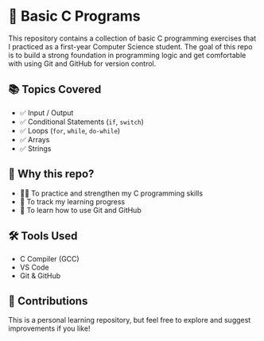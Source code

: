 # 🧠 Basic C Programs

This repository contains a collection of basic C programming exercises that I practiced as a first-year Computer Science student. The goal of this repo is to build a strong foundation in programming logic and get comfortable with using Git and GitHub for version control.

## 📚 Topics Covered

- ✅ Input / Output
- ✅ Conditional Statements (`if`, `switch`)
- ✅ Loops (`for`, `while`, `do-while`)
- ✅ Arrays
- ✅ Strings

## 🚀 Why this repo?

- 👨‍💻 To practice and strengthen my C programming skills
- 🌱 To track my learning progress
- 🔧 To learn how to use Git and GitHub

## 🛠️ Tools Used

- C Compiler (GCC)
- VS Code
- Git & GitHub

## 🙌 Contributions

This is a personal learning repository, but feel free to explore and suggest improvements if you like!
